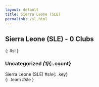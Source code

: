 ```yaml
---
layout: default
title: Sierra Leone (SLE)
permalink: /sl.html
---
```



## Sierra Leone (SLE) - 0 Clubs
{: #sl }









### Uncategorized _(1)_{:.count}


Sierra Leone  (SLE)  _#sle_{: .key} <br>
{: .team #sle }


 
